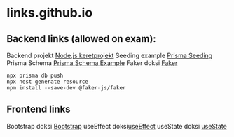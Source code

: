 # links.github.io

## Backend links (allowed on exam):

Backend projekt [Node.js keretprojekt](https://github.com/hgabor/nestjs-keret-2024)
Seeding example [Prisma Seeding](https://www.prisma.io/docs/orm/prisma-migrate/workflows/seeding)
Prisma Schema [Prisma Schema Example](https://www.prisma.io/docs/orm/prisma-schema/data-model/models)
Faker doksi [Faker](https://www.npmjs.com/package/@faker-js/faker)

```
npx prisma db push
npx nest generate resource
npm install --save-dev @faker-js/faker
```

## Frontend links

Bootstrap doksi [Bootstrap](https://getbootstrap.com/docs/5.3/getting-started/introduction/)
useEffect doksi[useEffect]([url](https://scrimba.com/links/react-docs-useeffect))
useState doksi [useState]([url](https://react.dev/reference/react/useState))

